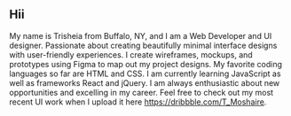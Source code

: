 ## Hii

My name is Trisheia from Buffalo, NY, and I am a Web Developer and UI designer. Passionate about creating beautifully minimal interface designs with user-friendly experiences. I create wireframes, mockups, and prototypes using Figma to map out my project designs. My favorite coding languages so far are HTML and CSS. I am currently learning JavaScript as well as frameworks React and jQuery. I am always enthusiastic about new opportunities and excelling in my career. Feel free to check out my most recent UI work when I upload it here https://dribbble.com/T_Moshaire.

